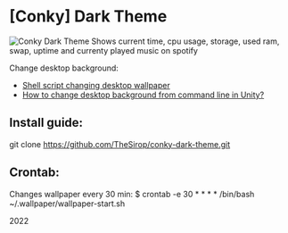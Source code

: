 [Conky] Dark Theme
===========
![Conky Dark Theme](https://cdn.devopsway.net/github/conky-dark-theme.png)
Shows current time, cpu usage, storage, used ram, swap, uptime and currenty played music on spotify 

Change desktop background:
- [Shell script changing desktop wallpaper](https://stackoverflow.com/questions/5550895/shell-script-changing-desktop-wallpaper)
- [How to change desktop background from command line in Unity?](https://askubuntu.com/questions/66914/how-to-change-desktop-background-from-command-line-in-unity)

Install guide:
----------------------
git clone https://github.com/TheSirop/conky-dark-theme.git

Crontab:
----------------------
Changes wallpaper every 30 min:
$ crontab -e
30 * * * * /bin/bash ~/.wallpaper/wallpaper-start.sh

2022
